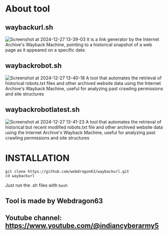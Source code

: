 # About tool
## waybackurl.sh
![Screenshot at 2024-12-27 13-39-03](https://github.com/user-attachments/assets/97e82149-e43c-4e4f-ae96-47403d671fd0)
It is a link generator by the Internet Archive's Wayback Machine, pointing to a historical snapshot of a web page as it appeared on a specific date.
## waybackrobot.sh
![Screenshot at 2024-12-27 13-40-18](https://github.com/user-attachments/assets/0586ec5f-ae2f-4a04-89d0-97ef7b6a6b1b)
A tool that automates the retrieval of historical robots.txt files and other archived website data using the Internet Archive's Wayback Machine, useful for analyzing past crawling permissions and site structures
## waybackrobotlatest.sh
![Screenshot at 2024-12-27 13-41-23](https://github.com/user-attachments/assets/cfde2113-5a56-4a7f-b7a1-39cc7555bdd7)
A tool that automates the retrieval of historical but recent modified robots.txt file and other archived website data using the Internet Archive's Wayback Machine, useful for analyzing past crawling permissions and site structures

# INSTALLATION

```shell
git clone https://github.com/webdragon63/waybackurl.git
cd waybackurl
```
Just run the .sh files with `bash`
## Tool is made by Webdragon63
## Youtube channel:  https://www.youtube.com/@indiancyberarmy5
